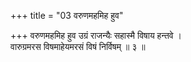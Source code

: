 +++
title = "03 वरुणमहमिह हुव"

+++
वरुणमहमिह हुव उग्रं राजन्यैः सहास्मै विषाय हन्तवे ।  
वारुग्रमरस विषमाहेयमरसं विषं निर्विषम् ॥ ३ ॥